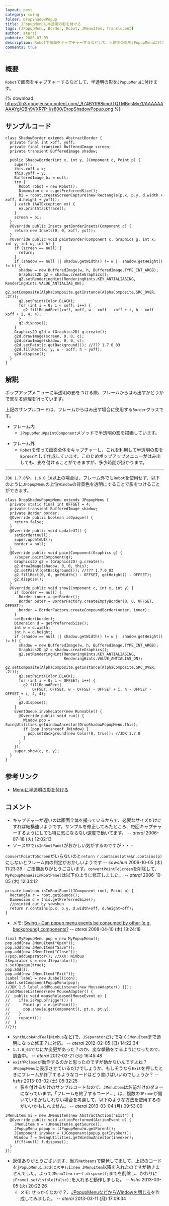 ```yaml
---
layout: post
category: swing
folder: DropShadowPopup
title: JPopupMenuに半透明の影を付ける
tags: [JPopupMenu, Border, Robot, JMenuItem, Translucent]
author: aterai
pubdate: 2006-07-03
description: Robotで画面をキャプチャーするなどして、半透明の影をJPopupMenuに付けます。
comments: true
---
```

## 概要
`Robot`で画面をキャプチャーするなどして、半透明の影を`JPopupMenu`に付けます。

{% download https://lh3.googleusercontent.com/_9Z4BYR88imo/TQTMBgsMvZI/AAAAAAAAAYg/QBh9VXR7P-I/s800/DropShadowPopup.png %}

## サンプルコード
<pre class="prettyprint"><code>class ShadowBorder extends AbstractBorder {
  private final int xoff, yoff;
  private final transient BufferedImage screen;
  private transient BufferedImage shadow;

  public ShadowBorder(int x, int y, JComponent c, Point p) {
    super();
    this.xoff = x;
    this.yoff = y;
    BufferedImage bi = null;
    try {
      Robot robot = new Robot();
      Dimension d = c.getPreferredSize();
      bi = robot.createScreenCapture(new Rectangle(p.x, p.y, d.width + xoff, d.height + yoff));
    } catch (AWTException ex) {
      ex.printStackTrace();
    }
    screen = bi;
  }
  @Override public Insets getBorderInsets(Component c) {
    return new Insets(0, 0, xoff, yoff);
  }
  @Override public void paintBorder(Component c, Graphics g, int x, int y, int w, int h) {
    if (screen == null) {
      return;
    }
    if (shadow == null || shadow.getWidth() != w || shadow.getHeight() != h) {
      shadow = new BufferedImage(w, h, BufferedImage.TYPE_INT_ARGB);
      Graphics2D g2 = shadow.createGraphics();
      g2.setRenderingHint(RenderingHints.KEY_ANTIALIASING, RenderingHints.VALUE_ANTIALIAS_ON);
      g2.setComposite(AlphaComposite.getInstance(AlphaComposite.SRC_OVER, .2f));
      g2.setPaint(Color.BLACK);
      for (int i = 0; i &lt; xoff; i++) {
        g2.fillRoundRect(xoff, xoff, w - xoff - xoff + i, h - xoff - xoff + i, 4, 4);
      }
      g2.dispose();
    }
    Graphics2D g2d = (Graphics2D) g.create();
    g2d.drawImage(screen, 0, 0, c);
    g2d.drawImage(shadow, 0, 0, c);
    g2d.setPaint(c.getBackground()); //??? 1.7.0_03
    g2d.fillRect(x, y, w - xoff, h - yoff);
    g2d.dispose();
  }
}
</code></pre>

## 解説
ポップアップメニューに半透明の影をつける際、フレームからはみ出すかどうかで異なる処理を行っています。

上記のサンプルコードは、フレームからはみ出す場合に使用する`Border`クラスです。

- フレーム内
    - `JPopupMenu#paintComponent`メソッドで半透明の影を描画しています。

<!-- dummy comment line for breaking list -->

- フレーム外
    - `Robot`を使って画面全体をキャプチャーし、これを利用して半透明の影を`Border`として作成しています。このためポップアップメニューがはみ出しても、影を付けることができますが、多少時間が掛かります。

<!-- dummy comment line for breaking list -->

- - - -
`JDK 1.7.0`や、`1.6.0_10`以上の場合は、フレーム外でも`Robot`を使用せず、以下のように`JPopupMenu`の上位`Window`の背景色を透明にすることで影をつけることができます。

<pre class="prettyprint"><code>class DropShadowPopupMenu extends JPopupMenu {
  private static final int OFFSET = 4;
  private transient BufferedImage shadow;
  private Border border;
  @Override public boolean isOpaque() {
    return false;
  }
  @Override public void updateUI() {
    setBorder(null);
    super.updateUI();
    border = null;
  }
  @Override public void paintComponent(Graphics g) {
    //super.paintComponent(g);
    Graphics2D g2 = (Graphics2D) g.create();
    g2.drawImage(shadow, 0, 0, this);
    g2.setPaint(getBackground()); //??? 1.7.0_03
    g2.fillRect(0, 0, getWidth() - OFFSET, getHeight() - OFFSET);
    g2.dispose();
  }
  @Override public void show(Component c, int x, int y) {
    if (border == null) {
      Border inner = getBorder();
      Border outer = BorderFactory.createEmptyBorder(0, 0, OFFSET, OFFSET);
      border = BorderFactory.createCompoundBorder(outer, inner);
    }
    setBorder(border);
    Dimension d = getPreferredSize();
    int w = d.width;
    int h = d.height;
    if (shadow == null || shadow.getWidth() != w || shadow.getHeight() != h) {
      shadow = new BufferedImage(w, h, BufferedImage.TYPE_INT_ARGB);
      Graphics2D g2 = shadow.createGraphics();
      g2.setRenderingHint(RenderingHints.KEY_ANTIALIASING,
                          RenderingHints.VALUE_ANTIALIAS_ON);
      g2.setComposite(AlphaComposite.getInstance(AlphaComposite.SRC_OVER, .2f));
      g2.setPaint(Color.BLACK);
      for (int i = 0; i &lt; OFFSET; i++) {
        g2.fillRoundRect(
            OFFSET, OFFSET, w - OFFSET - OFFSET + i, h - OFFSET - OFFSET + i, 4, 4);
      }
      g2.dispose();
    }
    EventQueue.invokeLater(new Runnable() {
      @Override public void run() {
        Window pop = SwingUtilities.getWindowAncestor(DropShadowPopupMenu.this);
        if (pop instanceof JWindow) {
          pop.setBackground(new Color(0, true)); //JDK 1.7.0
        }
      }
    });
    super.show(c, x, y);
  }
}
</code></pre>

## 参考リンク
- [Menuに半透明の影を付ける](http://ateraimemo.com/Swing/MenuWithShadow.html)

<!-- dummy comment line for breaking list -->

## コメント
- キャプチャーが遅いのは画面全体を撮っているからで、必要なサイズだけにすれば結構速いようです。サンプルを修正してみたところ、毎回キャプチャーするようにしても特に気にならない速度で動いてます。 -- *aterai* 2006-07-18 (火) 12:02:13
- ソース中で`isInRootPanel`がおかしい気がするのですが・・・

<!-- dummy comment line for breaking list -->
`convertPointToScreen`がいらないのと`return r.contains(pt)&&r.contains(p)`にしないとフレーム内の判定がおかしいようです -- *sawshun* 2006-10-05 (木) 11:23:39
    - ご指摘ありがとうごさいます。`convertPointToScreen`を削除して、`MyPopupMenu#isInRootPanel`は以下のように修正しました。 -- *aterai* 2006-10-05 (木) 12:34:12

<!-- dummy comment line for breaking list -->

<pre class="prettyprint"><code>private boolean isInRootPanel(JComponent root, Point p) {
  Rectangle r = root.getBounds();
  Dimension d = this.getPreferredSize();
  //pointed out by sawshun
  return r.contains(p.x, p.y, d.width+off, d.height+off);
}
</code></pre>

- メモ: [Swing - Can popup menu events be consumed by other (e.g. background) components?](https://forums.oracle.com/thread/1393754) -- *aterai* 2008-04-10 (木) 18:24:18

<!-- dummy comment line for breaking list -->

<pre class="prettyprint"><code>final MyPopupMenu pop = new MyPopupMenu();
pop.add(new JMenuItem("Open"));
pop.add(new JMenuItem("Save"));
pop.add(new JMenuItem("Close"));
//pop.addSeparator(); //XXX: Nimbus
JSeparator s = new JSeparator();
s.setOpaque(true);
pop.add(s);
pop.add(new JMenuItem("Exit"));
JLabel label = new JLabel(icon);
label.setComponentPopupMenu(pop);
//JDK 1.5 label.addMouseListener(new MouseAdapter() {});
//addMouseListener(new MouseAdapter() {
//  public void mouseReleased(MouseEvent e) {
//    if(e.isPopupTrigger()) {
//      Point pt = e.getPoint();
//      pop.show(e.getComponent(), pt.x, pt.y);
//    }
//    repaint();
//  }
//});
</code></pre>
- `SynthLookAndFeel`(`Nimbus`など)で、`JSeparator`だけでなく`JMenuItem`まで透明になった修正？に対応。 -- *aterai* 2012-02-05 (日) 14:22:34
- `1.7.0_03`でなにか変更があった？のか、変な挙動をするようになったので、調査中。 -- *aterai* 2012-02-21 (火) 16:45:48
- `exit`や`close`が動作するのかと思ったのですが動かないんですよね？ `JPopupMenu`に表示させているだけでしょうか、もしそうなら`Exit`を押したときにフレームが終了するようなコードはどう書けばいいのでしょうか？ -- *hshs* 2013-03-02 (土) 05:32:25
    - 影を付けるだけのサンプルコードなので、`JMenuItem`は名前だけのダミーになっています。「フレームを終了するコード…」は、複数の`JFrame`が開いているかもしれない場合を考慮して、以下のような方法を使用するのがいいかもしれません。 -- *aterai* 2013-03-04 (月) 09:53:00

<!-- dummy comment line for breaking list -->

<pre class="prettyprint"><code>JMenuItem mi = new JMenuItem(new AbstractAction("Exit") {
  @Override public void actionPerformed(ActionEvent e) {
    JMenuItem m = (JMenuItem)e.getSource();
    JPopupMenu popup = (JPopupMenu)m.getParent();
    JComponent invoker = (JComponent)popup.getInvoker();
    Window f = SwingUtilities.getWindowAncestor(invoker);
    if(f!=null) f.dispose();
  }
});
</code></pre>
- 返信ありがとうございます、当方`Netbeans`で開発してまして、上記のコードを`jPopupMenu1.add(この中);`に`new JMenuItem`以降を入れたのですが動きませんでした。よって`JMenuItem ｍ～f.dispose();`までを削除し、かわりに`jFrame1.setVisible(false);`を入れると動作しました。 -- *hshs* 2013-03-05 (火) 20:22:26
    - メモ: せっかくなので？、[JPopupMenuなどからWindowを閉じる](http://ateraimemo.com/Swing/WindowClosingAction.html)を作成してみました。 -- *aterai* 2013-03-11 (月) 17:09:34

<!-- dummy comment line for breaking list -->
